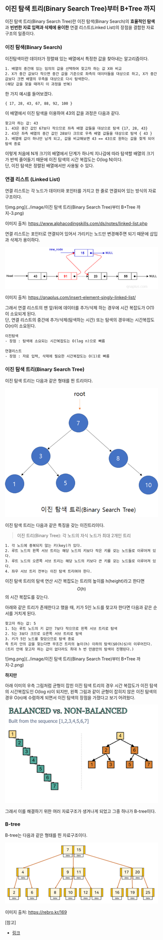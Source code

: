 ## 이진 탐색 트리(Binary Search Tree)부터 B+Tree 까지

이진 탐색 트리(Binary Search Tree)란 이진 탐색(Binary Search)의 **효율적인 탐색**과 **빈번한 자료 입력과 삭제에 용이한** 연결 리스트(Linked List)의 장점을 결합한 자료구조의 일종이다. 

### 이진 탐색(Binary Search)
이진탐색이란 데이터가 정렬돼 있는 배열에서 특정한 값을 찾아내는 알고리즘이다.
```
1. 배열의 중간에 있는 임의의 값을 선택하여 찾고자 하는 값 X와 비교
2. X가 중간 값보다 작으면 중간 값을 기준으로 좌측의 데이터들을 대상으로 하고, X가 중간값보다 크면 배열의 우측을 대상으로 다시 탐색한다.
(해당 값을 찾을 때까지 이 과정을 반복)
```

한 가지 예시를 들어보겠다.
```
{ 17, 28, 43, 67, 88, 92, 100 }
```
이 배열에서 이진 탐색을 이용하여 43의 값을 과정은 다음과 같다.

```
찾고자 하는 값: 43
1. 43은 중간 값인 67보다 작으므로 좌측 배열 값들을 대상으로 탐색 {17, 28, 43}
2. 43은 좌측 배열의 중간 값인 28보다 크므로 우측 배열 값들을 대상으로 탐색 { 43 }
3. 배열에 값이 하나만 남게 되고, 값을 비교해보면 43 == 43으로 원하는 값을 찾게 되어 탐색 종료
```

이렇게 처음에 N개 크기의 배열에서 단계가 하나씩 지나감에 따라 탐색할 배열의 크기가 반씩 줄어들기 때문에 이진 탐색의 시간 복잡도는 O(log N)이다.<br/>
단, 이진 탐색은 정렬된 배열에서만 사용될 수 있다.


### 연결 리스트 (Linked List)
연결 리스트는 각 노드가 데이터와 포인터를 가지고 한 줄로 연결되어 있는 방식의 자료구조이다.

![img.png](../image/이진 탐색 트리(Binary Search Tree)부터 B+Tree 까지-3.png)

이미지 출처: https://www.alphacodingskills.com/ds/notes/linked-list.php

연결 리스트는 포인터로 연결되어 있어서 가리키는 노드만 변경해주면 되기 때문에 삽입과 삭제가 용이하다.

![img.png](../image/이진%20탐색%20트리(Binary%20Search%20Tree)부터%20B+Tree%20까지-4.png)

이미지 출처: https://qnaplus.com/insert-element-singly-linked-list/

그래서 연결 리스트의 맨 앞/뒤에 데이터를 추가/삭제 하는 경우에 시간 복잡도가 O(1)이 소요되게 된다.<br/> 
단, 연결 리스트의 중간에 추가/삭제(탐색하는 시간) 또는 탐색의 경우에는 시간복잡도 O(n)이 소요된다.

```
이진탐색
- 장점 : 탐색에 소요되는 시간복잡도는 O(log n)으로 빠름

연결리스트
- 장점 : 자료 입력, 삭제에 필요한 시간복잡도는 O(1)로 빠름
```

### 이진 탐색 트리(Binary Search Tree)
이진 탐색 트리는 다음과 같은 형태를 띈 트리이다.

![이진 탐색 트리(Binary Search Tree)부터 B+Tree 까지-1.png](..%2Fimage%2F%EC%9D%B4%EC%A7%84%20%ED%83%90%EC%83%89%20%ED%8A%B8%EB%A6%AC%28Binary%20Search%20Tree%29%EB%B6%80%ED%84%B0%20B%2BTree%20%EA%B9%8C%EC%A7%80-1.png)


이진 탐색 트리는 다음과 같은 특징을 갖는 이진트리이다.
> 이진 트리(Binary Tree): 각 노드의 자식 노드가 최대 2개인 트리

```
1. 각 노드에 중복되지 않는 키(key)가 있다.
2. 루트 노드의 왼쪽 서브 트리는 해당 노드의 키보다 작은 키를 갖는 노드들로 이루어져 있다.
3. 루트 노드의 오른쪽 서브 트리는 해당 노드의 키보다 큰 키를 갖는 노드들로 이루어져 있다.
4. 좌우 서브 트리 전부는 이진 탐색 트리여야 한다.
```

이진 탐색 트리의 탐색 연산 시간 복잡도는 트리의 높이를 h(height)라고 한다면 $$O(h)$$의 시간 복잡도를 갖는다.

아래와 같은 트리가 존재한다고 했을 때, 키가 5인 노드를 찾고자 한다면 다음과 같은 순서를 거치게 된다.

```
찾고자 하는 값: 5
1. 5는 루트 노드의 키 값인 7보다 작으므로 왼쪽 서브 트리로 탐색
2. 5는 3보다 크므로 오른쪽 서브 트리로 탐색
3. 키가 5인 노드를 찾았으므로 탐색 종료
즉 트리 안의 값을 찾는다면 무조건 트리의 높이(h) 이하의 탐색($O(h)$)이 이루어진다. 
(트리 안에 찾고자 하는 값이 없더라도 최대 h 번 만큼만의 탐색이 진행된다.)
```

![img.png](../image/이진 탐색 트리(Binary Search Tree)부터 B+Tree 까지-2.png)

**하지만**

아래 이미의 우측 그림처럼 균형이 잡힌 이진 탐색 트리의 경우 시간 복잡도가 이진 탐색의 시간복잡도인 O(log n)이 되지만, 왼쪽 그림과 같이 균형이 잡히지 않은 이진 탐색의 경우 O(n)에 수렴하게 되면서 이진 탐색의 장점을 가졌다고 보기 어려웠다.

![img.png](../image/이진%20탐색%20트리(Binary%20Search%20Tree)부터%20B+Tree%20까지-5.png)

그래서 이를 해결하기 위한 여러 자료구조가 생겨나게 되었고 그중 하나가 B-tree이다.


### B-tree

B-tree는 다음과 같은 형태를 띈 자료구조이다.

![img_1.png](../image/이진%20탐색%20트리(Binary%20Search%20Tree)부터%20B+Tree%20까지-6.png)

이미지 출처: https://rebro.kr/169

[참고]
- [링크](https://cjh5414.github.io/binary-search/)